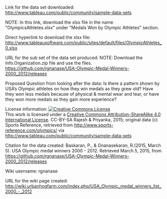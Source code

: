 Link for the data set downloaded:
http://www.tableau.com/public/community/sample-data-sets 

NOTE: In this link, download the xlsx file in the name "OlympicsAthletes.xlsx" under "Medals Won by Olympic Athletes" section. 

Direct hyperlink to download the xlsx file:
http://www.tableausoftware.com/public/sites/default/files/OlympicAthletes_0.xlsx 

URL for the sub set of the data set produced: NOTE: Download the Info.Organization.zip file and use the files.
https://github.com/rgnanase/USA-Olympic-Medal-Winners-2000_2012/releases

Proposed Question from looking after the data: Is there a pattern shown by USA’s Olympic athletes on how they win medals as they grew old? Have they won less medals because of physical & mental wear and tear, or have they won more medals as they gain more experience?

License information:
<a rel="license" href="http://creativecommons.org/licenses/by-sa/4.0/"><img alt="Creative Commons License" style="border-width:0" src="https://i.creativecommons.org/l/by-sa/4.0/88x31.png" /></a><br />This work is licensed under a <a rel="license" href="http://creativecommons.org/licenses/by-sa/4.0/">Creative Commons Attribution-ShareAlike 4.0 International License</a>. CC-BY-SA Rajesh & Priyanka, 2015; original data (c) Sports Reference, retrieved from http://www.sports-reference.com/olympics/ via http://www.tableau.com/public/community/sample-data-sets 

Citation for the data created: Baskaran, P., &  Gnanasekaran, R.(2015, March 5). USA Olympic medal winners 2000 - 2012. Retrieved March 5, 2015, from https://github.com/rgnanase/USA-Olympic-Medal-Winners-2000_2012/releases

Wiki username: rgnanase

URL for the wiki page created: 
http://wiki.urbanhogfarm.com/index.php/USA_Olympic_medal_winners_list_2000_-_2012
